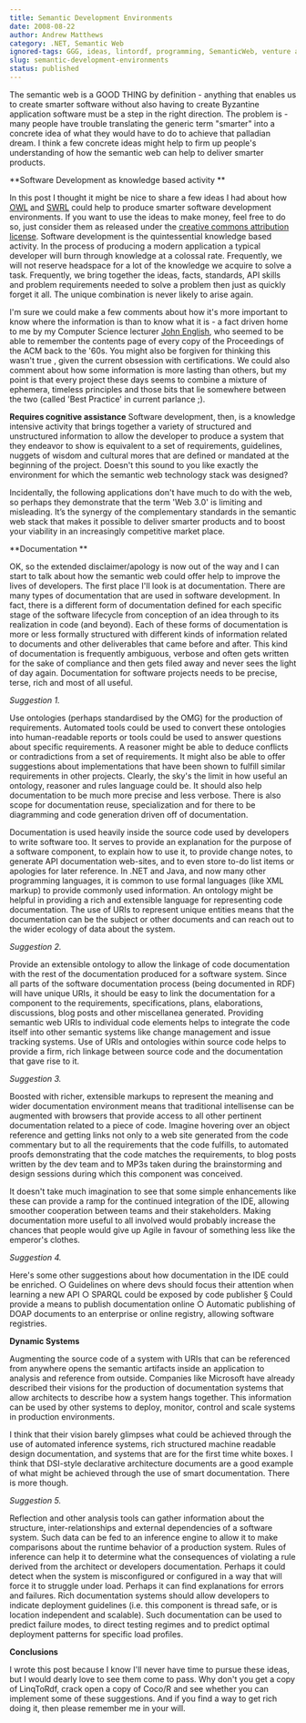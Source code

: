 ```yaml
---
title: Semantic Development Environments
date: 2008-08-22
author: Andrew Matthews
category: .NET, Semantic Web
ignored-tags: GGG, ideas, lintordf, programming, SemanticWeb, venture altruism, web3.0
slug: semantic-development-environments
status: published
---
```


The semantic web is a GOOD THING by definition - anything that enables us to create smarter software without also having to create Byzantine application software must be a step in the right direction. The problem is - many people have trouble translating the generic term "smarter" into a concrete idea of what they would have to do to achieve that palladian dream. I think a few concrete ideas might help to firm up people's understanding of how the semantic web can help to deliver smarter products.

**Software Development as knowledge based activity
**

In this post I thought it might be nice to share a few ideas I had about how [OWL](http://www.w3.org/2004/OWL/) and [SWRL](http://www.w3.org/Submission/2004/03/) could help to produce smarter software development environments. If you want to use the ideas to make money, feel free to do so, just consider them as released under the [creative commons attribution license](http://creativecommons.org/licenses/by/3.0/). Software development is the quintessential knowledge based activity. In the process of producing a modern application a typical developer will burn through knowledge at a colossal rate. Frequently, we will not reserve headspace for a lot of the knowledge we acquire to solve a task. Frequently, we bring together the ideas, facts, standards, API skills and problem requirements needed to solve a problem then just as quickly forget it all. The unique combination is never likely to arise again.

I'm sure we could make a few comments about how it's more important to know where the information is than to know what it is - a fact driven home to me by my Computer Science lecturer [John English](http://www.cmis.brighton.ac.uk/staff/je/), who seemed to be able to remember the contents page of every copy of the Proceedings of the ACM back to the '60s. You might also be forgiven for thinking this wasn't true , given the current obsession with certifications. We could also comment about how some information is more lasting than others, but my point is that every project these days seems to combine a mixture of ephemera, timeless principles and those bits that lie somewhere between the two (called 'Best Practice' in current parlance ;).

**Requires cognitive assistance**
Software development, then, is a knowledge intensive activity that brings together a variety of structured and unstructured information to allow the developer to produce a system that they endeavor to show is equivalent to a set of requirements, guidelines, nuggets of wisdom and cultural mores that are defined or mandated at the beginning of the project. Doesn't this sound to you like exactly the environment for which the semantic web technology stack was designed?

Incidentally, the following applications don't have much to do with the web, so perhaps they demonstrate that the term 'Web 3.0' is limiting and misleading. It’s the synergy of the complementary standards in the semantic web stack that makes it possible to deliver smarter products and to boost your viability in an increasingly competitive market place.

**Documentation
**

OK, so the extended disclaimer/apology is now out of the way and I can start to talk about how the semantic web could offer help to improve the lives of developers. The first place I'll look is at documentation. There are many types of documentation that are used in software development. In fact, there is a different form of documentation defined for each specific stage of the software lifecycle from conception of an idea through to its realization in code (and beyond). Each of these forms of documentation is more or less formally structured with different kinds of information related to documents and other deliverables that came before and after. This kind of documentation is frequently ambiguous, verbose and often gets written for the sake of compliance and then gets filed away and never sees the light of day again. Documentation for software projects needs to be precise, terse, rich and most of all useful.

*Suggestion 1.*

Use ontologies (perhaps standardised by the OMG) for the production of requirements. Automated tools could be used to convert these ontologies into human-readable reports or tools could be used to answer questions about specific requirements. A reasoner might be able to deduce conflicts or contradictions from a set of requirements. It might also be able to offer suggestions about implementations that have been shown to fulfill similar requirements in other projects. Clearly, the sky's the limit in how useful an ontology, reasoner and rules language could be. It should also help documentation to be much more precise and less verbose. There is also scope for documentation reuse, specialization and for there to be diagramming and code generation driven off of documentation.

Documentation is used heavily inside the source code used by developers to write software too. It serves to provide an explanation for the purpose of a software component, to explain how to use it, to provide change notes, to generate API documentation web-sites, and to even store to-do list items or apologies for later reference. In .NET and Java, and now many other programming languages, it is common to use formal languages (like XML markup) to provide commonly used information. An ontology might be helpful in providing a rich and extensible language for representing code documentation. The use of URIs to represent unique entities means that the documentation can be the subject or other documents and can reach out to the wider ecology of data about the system.

*Suggestion 2.*

Provide an extensible ontology to allow the linkage of code documentation with the rest of the documentation produced for a software system. Since all parts of the software documentation process (being documented in RDF) will have unique URIs, it should be easy to link the documentation for a component to the requirements, specifications, plans, elaborations, discussions, blog posts and other miscellanea generated. Providing semantic web URIs to individual code elements helps to integrate the code itself into other semantic systems like change management and issue tracking systems. Use of URIs and ontologies within source code helps to provide a firm, rich linkage between source code and the documentation that gave rise to it.

*Suggestion 3.*

Boosted with richer, extensible markups to represent the meaning and wider documentation environment means that traditional intellisense can be augmented with browsers that provide access to all other pertinent documentation related to a piece of code. Imagine hovering over an object reference and getting links not only to a web site generated from the code commentary but to all the requirements that the code fulfills, to automated proofs demonstrating that the code matches the requirements, to blog posts written by the dev team and to MP3s taken during the brainstorming and design sessions during which this component was conceived.

It doesn't take much imagination to see that some simple enhancements like these can provide a ramp for the continued integration of the IDE, allowing smoother cooperation between teams and their stakeholders. Making documentation more useful to all involved would probably increase the chances that people would give up Agile in favour of something less like the emperor's clothes.

*Suggestion 4.*

Here's some other suggestions about how documentation in the IDE could be enriched.
○ Guidelines on where devs should focus their attention when learning a new API
○ SPARQL could be exposed by code publisher
§ Could provide a means to publish documentation online
○ Automatic publishing of DOAP documents to an enterprise or online registry, allowing software registries.

**Dynamic Systems**

Augmenting the source code of a system with URIs that can be referenced from anywhere opens the semantic artifacts inside an application to analysis and reference from outside. Companies like Microsoft have already described their visions for the production of documentation systems that allow architects to describe how a system hangs together. This information can be used by other systems to deploy, monitor, control and scale systems in production environments.

I think that their vision barely glimpses what could be achieved through the use of automated inference systems, rich structured machine readable design documentation, and systems that are for the first time white boxes. I think that DSI-style declarative architecture documents are a good example of what might be achieved through the use of smart documentation. There is more though.

*Suggestion 5.*

Reflection and other analysis tools can gather information about the structure, inter-relationships and external dependencies of a software system. Such data can be fed to an inference engine to allow it to make comparisons about the runtime behavior of a production system. Rules of inference can help it to determine what the consequences of violating a rule derived from the architect or developers documentation. Perhaps it could detect when the system is misconfigured or configured in a way that will force it to struggle under load. Perhaps it can find explanations for errors and failures. Rich documentation systems should allow developers to indicate deployment guidelines (i.e. this component is thread safe, or is location independent and scalable). Such documentation can be used to predict failure modes, to direct testing regimes and to predict optimal deployment patterns for specific load profiles.

**Conclusions**

I wrote this post because I know I'll never have time to pursue these ideas, but I would dearly love to see them come to pass. Why don't you get a copy of LinqToRdf, crack open a copy of Coco/R and see whether you can implement some of these suggestions. And if you find a way to get rich doing it, then please remember me in your will.
